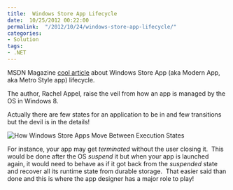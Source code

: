 ```yaml
---
title:  Windows Store App Lifecycle
date:  10/25/2012 00:22:00
permalink:  "/2012/10/24/windows-store-app-lifecycle/"
categories:
- Solution
tags:
- .NET
---
```

<p>MSDN Magazine <a href="http://msdn.microsoft.com/en-us/magazine/jj660301.aspx">cool article</a> about Windows Store App (aka Modern App, aka Metro Style app) lifecycle.</p>  <p>The author, Rachel Appel, raise the veil from how an app is managed by the OS in Windows 8.</p>  <p>Actually there are few states for an application to be in and few transitions but the devil is in the details!</p>  <p><img title="How Windows Store Apps Move Between Execution States" alt="How Windows Store Apps Move Between Execution States" src="http://i.msdn.microsoft.com/jj660301.Appel_Figure1_hires(en-us,MSDN.10).jpg" /></p>  <p>For instance, your app may get <em>terminated </em>without the user closing it.&#160; This would be done after the OS <em>suspend</em> it but when your app is launched again, it would need to behave as if it got back from the <em>suspended</em> state and recover all its runtime state from durable storage.&#160; That easier said than done and this is where the app designer has a major role to play!</p>